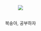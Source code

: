 <div align="center">
  <img src="https://cdn.mule.co.kr/data/original/2022/05/20/40a51bd0-d7a9-11ec-87e6-9dfd173fd74d.gif">
  
  <br/>
  <br/>
  
  복숭아, 공부하자
</div>
